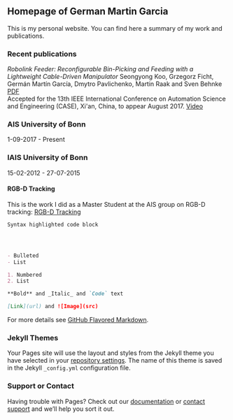 ## Homepage of German Martin Garcia

This is my personal website. You can find here a summary of my work and publications.

### Recent publications

*Robolink Feeder: Reconfigurable Bin-Picking and Feeding with a Lightweight Cable-Driven Manipulator*
Seongyong Koo, Grzegorz Ficht, Germán Martín García, Dmytro
Pavlichenko, Martin Raak and Sven Behnke
[PDF](http://ais.uni-bonn.de/papers/CASE_2017_Koo.pdf)		
Accepted for the 13th IEEE International Conference on Automation Science and
Engineering (CASE), Xi'an, China, to appear August 2017.
[Video](http://ais.uni-bonn.de/videos/CASE_2017_Koo.mp4)


### AIS University of Bonn

1-09-2017 - Present

### IAIS University of Bonn

15-02-2012 - 27-07-2015

#### RGB-D Tracking
This is the work I did as a Master Student at the AIS group on RGB-D tracking:
[RGB-D Tracking](tracking.md)

```markdown
Syntax highlighted code block




- Bulleted
- List

1. Numbered
2. List

**Bold** and _Italic_ and `Code` text

[Link](url) and ![Image](src)
```

For more details see [GitHub Flavored Markdown](https://guides.github.com/features/mastering-markdown/).

### Jekyll Themes

Your Pages site will use the layout and styles from the Jekyll theme you have selected in your [repository settings](https://github.com/german-m-garcia/german-m-garcia.github.io/settings). The name of this theme is saved in the Jekyll `_config.yml` configuration file.

### Support or Contact

Having trouble with Pages? Check out our [documentation](https://help.github.com/categories/github-pages-basics/) or [contact support](https://github.com/contact) and we’ll help you sort it out.
